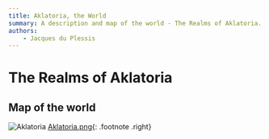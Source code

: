 ```yaml
---
title: Aklatoria, the World
summary: A description and map of the world - The Realms of Aklatoria.
authors:
    - Jacques du Plessis
---
```

# The Realms of Aklatoria

## Map of the world
![Aklatoria](/karchives/assets/images/maps/Aklatoria_web.png)
[Aklatoria.png](/karchives/assets/images/maps/Aklatoria_main.png){: .footnote .right}